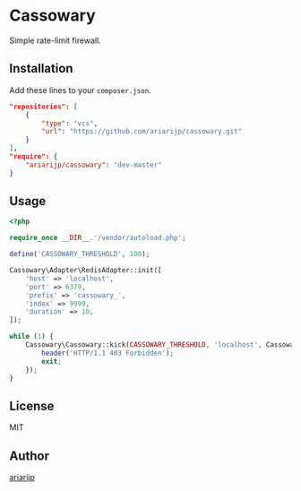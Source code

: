 # Cassowary
Simple rate-limit firewall.

## Installation
Add these lines to your `composer.json`.

```json
"repositories": [
    {
        "type": "vcs",
        "url": "https://github.com/ariarijp/cassowary.git"
    }
],
"require": {
    "ariarijp/cassowary": "dev-master"
}
```

## Usage

```php
<?php

require_once __DIR__.'/vendor/autoload.php';

define('CASSOWARY_THRESHOLD', 100);

Cassowary\Adapter\RedisAdapter::init([
    'host' => 'localhost',
    'port' => 6379,
    'prefix' => 'cassowary_',
    'index' => 9999,
    'duration' => 10,
]);

while (1) {
    Cassowary\Cassowary::kick(CASSOWARY_THRESHOLD, 'localhost', Cassowary\Adapter\RedisAdapter::class, function($host, $count) {
        header('HTTP/1.1 403 Forbidden');
        exit;
    });
}
```

## License
MIT

## Author
[ariarijp](https://github.com/ariarijp)
